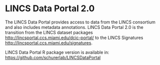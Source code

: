 # LINCS Data Portal 2.0

The LINCS Data Portal provides access to data from the LINCS consortium and also includes metadata annotations. LINCS Data Portal 2.0 is the transition from the LINCS dataset packages http://lincsportal.ccs.miami.edu/dcic-portal/ to the LINCS Signatures http://lincsportal.ccs.miami.edu/signatures.

LINCS Data Portal R package version is available in:  https://github.com/schurerlab/LINCSDataPortal

